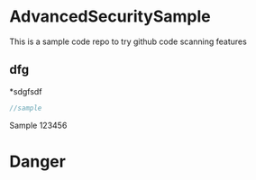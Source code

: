 # AdvancedSecuritySample
This is a sample code repo to try github code scanning features 

## dfg
*sdgfsdf
~~~ csharp
//sample 
~~~

Sample 123456
# Danger